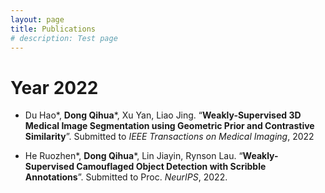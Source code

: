 ```yaml
---
layout: page
title: Publications
# description: Test page
---
```

# Year 2022

* Du Hao\*, __Dong Qihua__\*, Xu Yan, Liao Jing. “__Weakly-Supervised 3D Medical Image Segmentation using Geometric Prior and Contrastive Similarity__”. Submitted to *IEEE Transactions on Medical Imaging*, 2022

* He Ruozhen\*, __Dong Qihua__\*, Lin Jiayin, Rynson Lau. “__Weakly-Supervised Camouflaged Object Detection with Scribble Annotations__”. Submitted to Proc. *NeurIPS*, 2022.